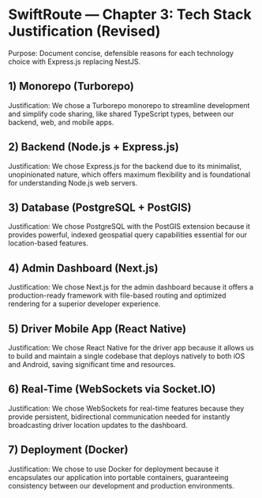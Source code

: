  # SwiftRoute — Chapter 3: Tech Stack Justification (Revised)
 
 Purpose: Document concise, defensible reasons for each technology choice with Express.js replacing NestJS.
 
 ## 1) Monorepo (Turborepo)
 Justification: We chose a Turborepo monorepo to streamline development and simplify code sharing, like shared TypeScript types, between our backend, web, and mobile apps.
 
 ## 2) Backend (Node.js + Express.js)
 Justification: We chose Express.js for the backend due to its minimalist, unopinionated nature, which offers maximum flexibility and is foundational for understanding Node.js web servers.
 
 ## 3) Database (PostgreSQL + PostGIS)
 Justification: We chose PostgreSQL with the PostGIS extension because it provides powerful, indexed geospatial query capabilities essential for our location-based features.
 
 ## 4) Admin Dashboard (Next.js)
 Justification: We chose Next.js for the admin dashboard because it offers a production-ready framework with file-based routing and optimized rendering for a superior developer experience.
 
 ## 5) Driver Mobile App (React Native)
 Justification: We chose React Native for the driver app because it allows us to build and maintain a single codebase that deploys natively to both iOS and Android, saving significant time and resources.
 
 ## 6) Real-Time (WebSockets via Socket.IO)
 Justification: We chose WebSockets for real-time features because they provide persistent, bidirectional communication needed for instantly broadcasting driver location updates to the dashboard.
 
 ## 7) Deployment (Docker)
 Justification: We chose to use Docker for deployment because it encapsulates our application into portable containers, guaranteeing consistency between our development and production environments.
 
